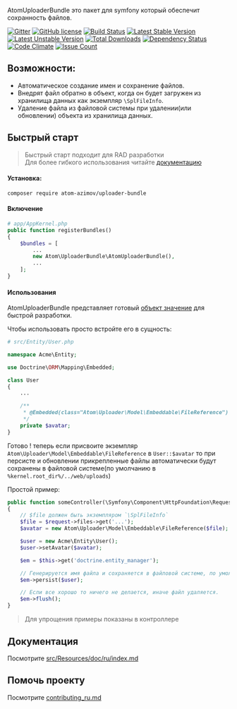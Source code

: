 AtomUploaderBundle это пакет для symfony который обеспечит сохранность файлов.

[![Gitter](https://badges.gitter.im/atom-azimov/uploader-bundle.svg)](https://gitter.im/atom-azimov/uploader-bundle?utm_source=badge&utm_medium=badge&utm_campaign=pr-badge&utm_content=badge)
[![GitHub license](https://img.shields.io/badge/license-MIT-blue.svg)](LICENSE)
[![Build Status](https://travis-ci.org/atom-azimov/uploader-bundle.svg?branch=master)](https://travis-ci.org/atom-azimov/uploader-bundle)
[![Latest Stable Version](https://poser.pugx.org/atom-azimov/uploader-bundle/v/stable)](https://packagist.org/packages/atom-azimov/uploader-bundle)
[![Latest Unstable Version](https://poser.pugx.org/atom-azimov/uploader-bundle/v/unstable)](https://packagist.org/packages/atom-azimov/uploader-bundle)
[![Total Downloads](https://poser.pugx.org/atom-azimov/uploader-bundle/downloads)](https://packagist.org/packages/atom-azimov/uploader-bundle)
[![Dependency Status](https://www.versioneye.com/user/projects/56e910044e714c004f4d09be/badge.svg?style=flat)](https://www.versioneye.com/user/projects/56e910044e714c004f4d09be)
[![Code Climate](https://codeclimate.com/github/atom-azimov/uploader-bundle/badges/gpa.svg)](https://codeclimate.com/github/atom-azimov/uploader-bundle)
[![Issue Count](https://codeclimate.com/github/atom-azimov/uploader-bundle/badges/issue_count.svg)](https://codeclimate.com/github/atom-azimov/uploader-bundle)

Возможности:
------------

- Автоматическое создание имен и сохранение файлов.
- Внедрят файл обратно в объект, когда он будет загружен из хранилища данных как экземпляр `\SplFileInfo`.
- Удаление файла из файловой системы при удалении(или обновлении) объекта из хранилища данных.


Быстрый старт
-------------

> Быстрый старт подходит для RAD разработки<br />
> Для более гибкого использования читайте [документацию](src/Resources/doc/ru/index.md)

#### Установка:
```
composer require atom-azimov/uploader-bundle
```

#### Включение
```php
# app/AppKernel.php
public function registerBundles()
{
    $bundles = [
        ...
        new Atom\UploaderBundle\AtomUploaderBundle(),
        ...
    ];
}
```

#### Использования

AtomUploaderBundle представляет готовый [объект значение](http://doctrine-orm.readthedocs.org/projects/doctrine-orm/en/latest/tutorials/embeddables.html)
 для быстрой разработки.

Чтобы использовать просто встройте его в сущность:
```php
# src/Entity/User.php

namespace Acme\Entity;

use Doctrine\ORM\Mapping\Embedded;

class User
{
    ...

    /**
     * @Embedded(class="Atom\Uploader\Model\Embeddable\FileReference")
     */
    private $avatar;
}
```

Готово ! теперь если присвоите экземпляр `Atom\Uploader\Model\Embeddable\FileReference` в `User::$avatar`
то при персисте и обновлении
прикрепленные файлы автоматически будут сохранены в файловой системе(по умолчанию в `%kernel.root_dir%/../web/uploads`)

Простой пример:
```php
public function someController(\Symfony\Component\HttpFoundation\Request $request)
{
    // $file должен быть экземпляром `\SplFileInfo`
    $file = $request->files->get('...');
    $avatar = new Atom\Uploader\Model\Embeddable\FileReference($file);

    $user = new Acme\Entity\User();
    $user->setAvatar($avatar);

    $em = $this->get('doctrine.entity_manager');

    // Генерируется имя файла и сохраняется в файловой системе, по умолчанию в '%kernel.root_dir%/../web/uploads'.
    $em->persist($user);

    // Если все хорошо то ничего не делается, иначе файл удаляется.
    $em->flush();
}
```

> Для упрощения примеры показаны в контроллере

Документация
------------

Посмотрите [src/Resources/doc/ru/index.md](src/Resources/doc/ru/index.md)

Помочь проекту
--------------

Посмотрите [contributing_ru.md](contributing_ru.md)